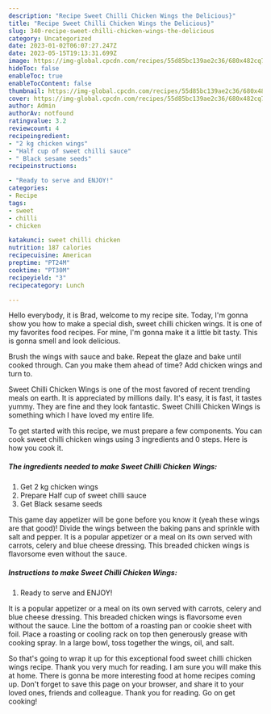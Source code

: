 ```yaml
---
description: "Recipe Sweet Chilli Chicken Wings the Delicious}"
title: "Recipe Sweet Chilli Chicken Wings the Delicious}"
slug: 340-recipe-sweet-chilli-chicken-wings-the-delicious
category: Uncategorized
date: 2023-01-02T06:07:27.247Z
date: 2023-05-15T19:13:31.699Z
image: https://img-global.cpcdn.com/recipes/55d85bc139ae2c36/680x482cq70/sweet-chilli-chicken-wings-recipe-main-photo.jpg
hideToc: false
enableToc: true
enableTocContent: false
thumbnail: https://img-global.cpcdn.com/recipes/55d85bc139ae2c36/680x482cq70/sweet-chilli-chicken-wings-recipe-main-photo.jpg
cover: https://img-global.cpcdn.com/recipes/55d85bc139ae2c36/680x482cq70/sweet-chilli-chicken-wings-recipe-main-photo.jpg
author: Admin
authorAv: notfound
ratingvalue: 3.2
reviewcount: 4
recipeingredient:
- "2 kg chicken wings"
- "Half cup of sweet chilli sauce"
- " Black sesame seeds"
recipeinstructions:

- "Ready to serve and ENJOY!"
categories:
- Recipe
tags:
- sweet
- chilli
- chicken

katakunci: sweet chilli chicken 
nutrition: 187 calories
recipecuisine: American
preptime: "PT24M"
cooktime: "PT30M"
recipeyield: "3"
recipecategory: Lunch

---
```



Hello everybody, it is Brad, welcome to my recipe site. Today, I'm gonna show you how to make a special dish, sweet chilli chicken wings. It is one of my favorites food recipes. For mine, I'm gonna make it a little bit tasty. This is gonna smell and look delicious.

Brush the wings with sauce and bake. Repeat the glaze and bake until cooked through. Can you make them ahead of time? Add chicken wings and turn to.

Sweet Chilli Chicken Wings is one of the most favored of recent trending meals on earth. It is appreciated by millions daily. It's easy, it is fast, it tastes yummy. They are fine and they look fantastic. Sweet Chilli Chicken Wings is something which I have loved my entire life.


To get started with this recipe, we must prepare a few components. You can cook sweet chilli chicken wings using 3 ingredients and 0 steps. Here is how you cook it.

<!--inarticleads1-->

##### The ingredients needed to make Sweet Chilli Chicken Wings:

1. Get 2 kg chicken wings
1. Prepare Half cup of sweet chilli sauce
1. Get  Black sesame seeds


This game day appetizer will be gone before you know it (yeah these wings are that good)! Divide the wings between the baking pans and sprinkle with salt and pepper. It is a popular appetizer or a meal on its own served with carrots, celery and blue cheese dressing. This breaded chicken wings is flavorsome even without the sauce. 

<!--inarticleads2-->

##### Instructions to make Sweet Chilli Chicken Wings:


1. Ready to serve and ENJOY!

It is a popular appetizer or a meal on its own served with carrots, celery and blue cheese dressing. This breaded chicken wings is flavorsome even without the sauce. Line the bottom of a roasting pan or cookie sheet with foil. Place a roasting or cooling rack on top then generously grease with cooking spray. In a large bowl, toss together the wings, oil, and salt. 

So that's going to wrap it up for this exceptional food sweet chilli chicken wings recipe. Thank you very much for reading. I am sure you will make this at home. There is gonna be more interesting food at home recipes coming up. Don't forget to save this page on your browser, and share it to your loved ones, friends and colleague. Thank you for reading. Go on get cooking!
